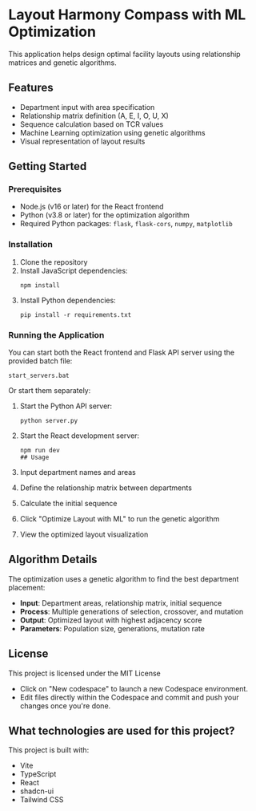 # Layout Harmony Compass with ML Optimization

This application helps design optimal facility layouts using relationship matrices and genetic algorithms.

## Features

- Department input with area specification
- Relationship matrix definition (A, E, I, O, U, X)
- Sequence calculation based on TCR values
- Machine Learning optimization using genetic algorithms
- Visual representation of layout results

## Getting Started

### Prerequisites

- Node.js (v16 or later) for the React frontend
- Python (v3.8 or later) for the optimization algorithm
- Required Python packages: `flask`, `flask-cors`, `numpy`, `matplotlib`

### Installation

1. Clone the repository
2. Install JavaScript dependencies:
   ```
   npm install
   ```
3. Install Python dependencies:
   ```
   pip install -r requirements.txt
   ```

### Running the Application

You can start both the React frontend and Flask API server using the provided batch file:

```
start_servers.bat
```

Or start them separately:

1. Start the Python API server:
   ```
   python server.py
   ```

2. Start the React development server:
   ```
   npm run dev
   ## Usage

1. Input department names and areas
2. Define the relationship matrix between departments
3. Calculate the initial sequence
4. Click "Optimize Layout with ML" to run the genetic algorithm
5. View the optimized layout visualization

## Algorithm Details

The optimization uses a genetic algorithm to find the best department placement:

- **Input**: Department areas, relationship matrix, initial sequence
- **Process**: Multiple generations of selection, crossover, and mutation
- **Output**: Optimized layout with highest adjacency score
- **Parameters**: Population size, generations, mutation rate

## License

This project is licensed under the MIT License
- Click on "New codespace" to launch a new Codespace environment.
- Edit files directly within the Codespace and commit and push your changes once you're done.

## What technologies are used for this project?

This project is built with:

- Vite
- TypeScript
- React
- shadcn-ui
- Tailwind CSS



